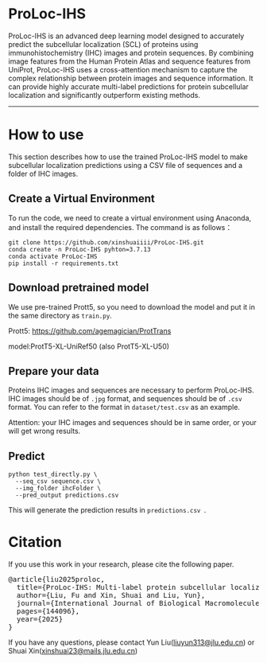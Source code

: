 # ProLoc-IHS
ProLoc-IHS is an advanced deep learning model designed to accurately predict the subcellular localization (SCL) of proteins using immunohistochemistry (IHC) images and protein sequences. By combining image features from the Human Protein Atlas and sequence features from UniProt, ProLoc-IHS uses a cross-attention mechanism to capture the complex relationship between protein images and sequence information. It can provide highly accurate multi-label predictions for protein subcellular localization and significantly outperform existing methods.

---
# How to use
This section describes how to use the trained ProLoc-IHS model to make subcellular localization predictions using a CSV file of sequences and a folder of IHC images.
## Create a Virtual Environment
To run the code, we need to create a virtual environment using Anaconda, and install the required dependencies. The command is as follows：
```
git clone https://github.com/xinshuaiiii/ProLoc-IHS.git
conda create -n ProLoc-IHS pyhton=3.7.13
conda activate ProLoc-IHS
pip install -r requirements.txt
```
## Download pretrained model 
We use pre-trained Prott5, so you need to download the model and put it in the same directory as `train.py`.

Prott5: https://github.com/agemagician/ProtTrans   

model:ProtT5-XL-UniRef50 (also ProtT5-XL-U50)


## Prepare your data
Proteins IHC images and sequences are necessary to perform ProLoc-IHS. IHC images should be of `.jpg` format, and sequences should be of `.csv` format. You can refer to the format in `dataset/test.csv` as an example.

Attention: your IHC images and sequences should be in same order, or your will get wrong results.

## Predict
```
python test_directly.py \
  --seq_csv sequence.csv \
  --img_folder ihcFolder \
  --pred_output predictions.csv
```
This will generate the prediction results in `predictions.csv `.


# Citation
If you use this work in your research, please cite the following paper.

<pre>
@article{liu2025proloc,
  title={ProLoc-IHS: Multi-label protein subcellular localization based on immunohistochemical images and sequence information},
  author={Liu, Fu and Xin, Shuai and Liu, Yun},
  journal={International Journal of Biological Macromolecules},
  pages={144096},
  year={2025}
}
</pre>


If you have any questions, please contact Yun Liu(liuyun313@jlu.edu.cn) or Shuai Xin(xinshuai23@mails.jlu.edu.cn)

